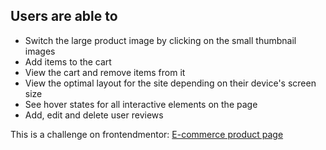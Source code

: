 ## Users are able to

- Switch the large product image by clicking on the small thumbnail images
- Add items to the cart
- View the cart and remove items from it
- View the optimal layout for the site depending on their device's screen size
- See hover states for all interactive elements on the page
- Add, edit and delete user reviews

This is a challenge on frontendmentor: [E-commerce product page](https://www.frontendmentor.io/challenges/ecommerce-product-page-UPsZ9MJp6)
